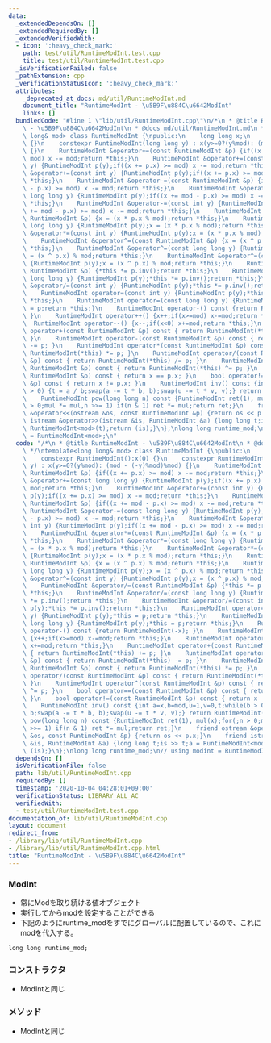 ```yaml
---
data:
  _extendedDependsOn: []
  _extendedRequiredBy: []
  _extendedVerifiedWith:
  - icon: ':heavy_check_mark:'
    path: test/util/RuntimeModInt.test.cpp
    title: test/util/RuntimeModInt.test.cpp
  _isVerificationFailed: false
  _pathExtension: cpp
  _verificationStatusIcon: ':heavy_check_mark:'
  attributes:
    _deprecated_at_docs: md/util/RuntimeModInt.md
    document_title: "RuntimeModInt - \u5B9F\u884C\u6642ModInt"
    links: []
  bundledCode: "#line 1 \"lib/util/RuntimeModInt.cpp\"\n/*\n * @title RuntimeModInt\
    \ - \u5B9F\u884C\u6642ModInt\n * @docs md/util/RuntimeModInt.md\n */\ntemplate<long\
    \ long& mod> class RuntimeModInt {\npublic:\n    long long x;\n    constexpr RuntimeModInt():x(0)\
    \ {}\n    constexpr RuntimeModInt(long long y) : x(y>=0?(y%mod): (mod - (-y)%mod)%mod)\
    \ {}\n    RuntimeModInt &operator+=(const RuntimeModInt &p) {if((x += p.x) >=\
    \ mod) x -= mod;return *this;}\n    RuntimeModInt &operator+=(const long long\
    \ y) {RuntimeModInt p(y);if((x += p.x) >= mod) x -= mod;return *this;}\n    RuntimeModInt\
    \ &operator+=(const int y) {RuntimeModInt p(y);if((x += p.x) >= mod) x -= mod;return\
    \ *this;}\n    RuntimeModInt &operator-=(const RuntimeModInt &p) {if((x += mod\
    \ - p.x) >= mod) x -= mod;return *this;}\n    RuntimeModInt &operator-=(const\
    \ long long y) {RuntimeModInt p(y);if((x += mod - p.x) >= mod) x -= mod;return\
    \ *this;}\n    RuntimeModInt &operator-=(const int y) {RuntimeModInt p(y);if((x\
    \ += mod - p.x) >= mod) x -= mod;return *this;}\n    RuntimeModInt &operator*=(const\
    \ RuntimeModInt &p) {x = (x * p.x % mod);return *this;}\n    RuntimeModInt &operator*=(const\
    \ long long y) {RuntimeModInt p(y);x = (x * p.x % mod);return *this;}\n    RuntimeModInt\
    \ &operator*=(const int y) {RuntimeModInt p(y);x = (x * p.x % mod);return *this;}\n\
    \    RuntimeModInt &operator^=(const RuntimeModInt &p) {x = (x ^ p.x) % mod;return\
    \ *this;}\n    RuntimeModInt &operator^=(const long long y) {RuntimeModInt p(y);x\
    \ = (x ^ p.x) % mod;return *this;}\n    RuntimeModInt &operator^=(const int y)\
    \ {RuntimeModInt p(y);x = (x ^ p.x) % mod;return *this;}\n    RuntimeModInt &operator/=(const\
    \ RuntimeModInt &p) {*this *= p.inv();return *this;}\n    RuntimeModInt &operator/=(const\
    \ long long y) {RuntimeModInt p(y);*this *= p.inv();return *this;}\n    RuntimeModInt\
    \ &operator/=(const int y) {RuntimeModInt p(y);*this *= p.inv();return *this;}\n\
    \    RuntimeModInt operator=(const int y) {RuntimeModInt p(y);*this = p;return\
    \ *this;}\n    RuntimeModInt operator=(const long long y) {RuntimeModInt p(y);*this\
    \ = p;return *this;}\n    RuntimeModInt operator-() const {return RuntimeModInt(-x);\
    \ }\n    RuntimeModInt operator++() {x++;if(x>=mod) x-=mod;return *this;}\n  \
    \  RuntimeModInt operator--() {x--;if(x<0) x+=mod;return *this;}\n    RuntimeModInt\
    \ operator+(const RuntimeModInt &p) const { return RuntimeModInt(*this) += p;\
    \ }\n    RuntimeModInt operator-(const RuntimeModInt &p) const { return RuntimeModInt(*this)\
    \ -= p; }\n    RuntimeModInt operator*(const RuntimeModInt &p) const { return\
    \ RuntimeModInt(*this) *= p; }\n    RuntimeModInt operator/(const RuntimeModInt\
    \ &p) const { return RuntimeModInt(*this) /= p; }\n    RuntimeModInt operator^(const\
    \ RuntimeModInt &p) const { return RuntimeModInt(*this) ^= p; }\n    bool operator==(const\
    \ RuntimeModInt &p) const { return x == p.x; }\n    bool operator!=(const RuntimeModInt\
    \ &p) const { return x != p.x; }\n    RuntimeModInt inv() const {int a=x,b=mod,u=1,v=0,t;while(b\
    \ > 0) {t = a / b;swap(a -= t * b, b);swap(u -= t * v, v);} return RuntimeModInt(u);}\n\
    \    RuntimeModInt pow(long long n) const {RuntimeModInt ret(1), mul(x);for(;n\
    \ > 0;mul *= mul,n >>= 1) if(n & 1) ret *= mul;return ret;}\n    friend ostream\
    \ &operator<<(ostream &os, const RuntimeModInt &p) {return os << p.x;}\n    friend\
    \ istream &operator>>(istream &is, RuntimeModInt &a) {long long t;is >> t;a =\
    \ RuntimeModInt<mod>(t);return (is);}\n};\nlong long runtime_mod;\n// using modint\
    \ = RuntimeModInt<mod>;\n"
  code: "/*\n * @title RuntimeModInt - \u5B9F\u884C\u6642ModInt\n * @docs md/util/RuntimeModInt.md\n\
    \ */\ntemplate<long long& mod> class RuntimeModInt {\npublic:\n    long long x;\n\
    \    constexpr RuntimeModInt():x(0) {}\n    constexpr RuntimeModInt(long long\
    \ y) : x(y>=0?(y%mod): (mod - (-y)%mod)%mod) {}\n    RuntimeModInt &operator+=(const\
    \ RuntimeModInt &p) {if((x += p.x) >= mod) x -= mod;return *this;}\n    RuntimeModInt\
    \ &operator+=(const long long y) {RuntimeModInt p(y);if((x += p.x) >= mod) x -=\
    \ mod;return *this;}\n    RuntimeModInt &operator+=(const int y) {RuntimeModInt\
    \ p(y);if((x += p.x) >= mod) x -= mod;return *this;}\n    RuntimeModInt &operator-=(const\
    \ RuntimeModInt &p) {if((x += mod - p.x) >= mod) x -= mod;return *this;}\n   \
    \ RuntimeModInt &operator-=(const long long y) {RuntimeModInt p(y);if((x += mod\
    \ - p.x) >= mod) x -= mod;return *this;}\n    RuntimeModInt &operator-=(const\
    \ int y) {RuntimeModInt p(y);if((x += mod - p.x) >= mod) x -= mod;return *this;}\n\
    \    RuntimeModInt &operator*=(const RuntimeModInt &p) {x = (x * p.x % mod);return\
    \ *this;}\n    RuntimeModInt &operator*=(const long long y) {RuntimeModInt p(y);x\
    \ = (x * p.x % mod);return *this;}\n    RuntimeModInt &operator*=(const int y)\
    \ {RuntimeModInt p(y);x = (x * p.x % mod);return *this;}\n    RuntimeModInt &operator^=(const\
    \ RuntimeModInt &p) {x = (x ^ p.x) % mod;return *this;}\n    RuntimeModInt &operator^=(const\
    \ long long y) {RuntimeModInt p(y);x = (x ^ p.x) % mod;return *this;}\n    RuntimeModInt\
    \ &operator^=(const int y) {RuntimeModInt p(y);x = (x ^ p.x) % mod;return *this;}\n\
    \    RuntimeModInt &operator/=(const RuntimeModInt &p) {*this *= p.inv();return\
    \ *this;}\n    RuntimeModInt &operator/=(const long long y) {RuntimeModInt p(y);*this\
    \ *= p.inv();return *this;}\n    RuntimeModInt &operator/=(const int y) {RuntimeModInt\
    \ p(y);*this *= p.inv();return *this;}\n    RuntimeModInt operator=(const int\
    \ y) {RuntimeModInt p(y);*this = p;return *this;}\n    RuntimeModInt operator=(const\
    \ long long y) {RuntimeModInt p(y);*this = p;return *this;}\n    RuntimeModInt\
    \ operator-() const {return RuntimeModInt(-x); }\n    RuntimeModInt operator++()\
    \ {x++;if(x>=mod) x-=mod;return *this;}\n    RuntimeModInt operator--() {x--;if(x<0)\
    \ x+=mod;return *this;}\n    RuntimeModInt operator+(const RuntimeModInt &p) const\
    \ { return RuntimeModInt(*this) += p; }\n    RuntimeModInt operator-(const RuntimeModInt\
    \ &p) const { return RuntimeModInt(*this) -= p; }\n    RuntimeModInt operator*(const\
    \ RuntimeModInt &p) const { return RuntimeModInt(*this) *= p; }\n    RuntimeModInt\
    \ operator/(const RuntimeModInt &p) const { return RuntimeModInt(*this) /= p;\
    \ }\n    RuntimeModInt operator^(const RuntimeModInt &p) const { return RuntimeModInt(*this)\
    \ ^= p; }\n    bool operator==(const RuntimeModInt &p) const { return x == p.x;\
    \ }\n    bool operator!=(const RuntimeModInt &p) const { return x != p.x; }\n\
    \    RuntimeModInt inv() const {int a=x,b=mod,u=1,v=0,t;while(b > 0) {t = a /\
    \ b;swap(a -= t * b, b);swap(u -= t * v, v);} return RuntimeModInt(u);}\n    RuntimeModInt\
    \ pow(long long n) const {RuntimeModInt ret(1), mul(x);for(;n > 0;mul *= mul,n\
    \ >>= 1) if(n & 1) ret *= mul;return ret;}\n    friend ostream &operator<<(ostream\
    \ &os, const RuntimeModInt &p) {return os << p.x;}\n    friend istream &operator>>(istream\
    \ &is, RuntimeModInt &a) {long long t;is >> t;a = RuntimeModInt<mod>(t);return\
    \ (is);}\n};\nlong long runtime_mod;\n// using modint = RuntimeModInt<mod>;"
  dependsOn: []
  isVerificationFile: false
  path: lib/util/RuntimeModInt.cpp
  requiredBy: []
  timestamp: '2020-10-04 04:28:01+09:00'
  verificationStatus: LIBRARY_ALL_AC
  verifiedWith:
  - test/util/RuntimeModInt.test.cpp
documentation_of: lib/util/RuntimeModInt.cpp
layout: document
redirect_from:
- /library/lib/util/RuntimeModInt.cpp
- /library/lib/util/RuntimeModInt.cpp.html
title: "RuntimeModInt - \u5B9F\u884C\u6642ModInt"
---
```

### ModInt
- 常にModを取り続ける値オブジェクト
- 実行してからmodを設定することができる
- 下記のようにruntime_modをすでにグローバルに配置しているので、これにmodを代入する。
```
long long runtime_mod;
```
### コンストラクタ
- ModIntと同じ

### メソッド
- ModIntと同じ
